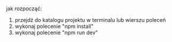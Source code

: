 jak rozpocząć:

1. przejdź do katalogu projektu w terminalu lub wierszu poleceń
2. wykonaj polecenie "npm install"
3. wykonaj polecenie "npm run dev"
